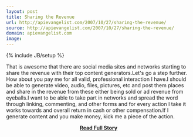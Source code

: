 ```yaml
---
layout: post
title: Sharing the Revenue
url: http://apievangelist.com/2007/10/27/sharing-the-revenue/
source: http://apievangelist.com/2007/10/27/sharing-the-revenue/
domain: apievangelist.com
image: 
---
```

{% include JB/setup %}<p>That is awesome that there are social media sites and networks starting to share the revenue with their top content generators.Let's go a step further.  How about you pay me for all valid, professional interaction I have.I should be able to generate video, audio, files, pictures, etc and post them places and share in the revenue from these either being sold or ad revenue from eyeballs.I want to be able to take part in networks and spread the word through linking, commenting, and other forms and for every action I take it works towards and overall return in cash or other compensation.If I generate content and you make money, kick me a piece of the action.</p>
<center><p><a href="http://apievangelist.com/2007/10/27/sharing-the-revenue/" style='padding:25px; font-sze:18px; font-weight: bold;'>Read Full Story</a></p></center>
